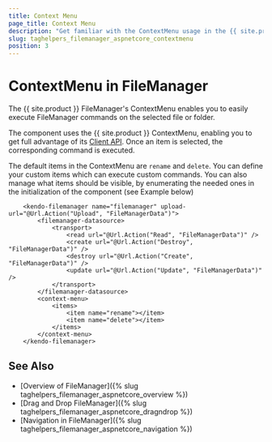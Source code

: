 ```yaml
---
title: Context Menu
page_title: Context Menu
description: "Get familiar with the ContextMenu usage in the {{ site.product }} FileManager component, in order to delete add or move files"
slug: taghelpers_filemanager_aspnetcore_contextmenu
position: 3
---
```



# ContextMenu in FileManager
The {{ site.product }} FileManager's ContextMenu enables you to easily execute FileManager commands on the selected file or folder.

The component uses the {{ site.product }} ContextMenu, enabling you to get full advantage of its [Client API](/api/javascript/ui/filemanager). Once an item is selected, the corresponding command is executed.

The default items in the ContextMenu are `rename` and `delete`. You can define your custom items which can execute custom commands. You can also manage what items should be visible, by enumerating the needed ones in the initialization of the component (see Example below)

        <kendo-filemanager name="filemanager" upload-url="@Url.Action("Upload", "FileManagerData")">
            <filemanager-datasource>
                <transport>
                    <read url="@Url.Action("Read", "FileManagerData")" />
                    <create url="@Url.Action("Destroy", "FileManagerData")" />
                    <destroy url="@Url.Action("Create", "FileManagerData")" />
                    <update url="@Url.Action("Update", "FileManagerData")" />
                </transport>
            </filemanager-datasource>
            <context-menu>
                <items>
                    <item name="rename"></item>
                    <item name="delete"></item>
                </items>
            </context-menu>
        </kendo-filemanager>

## See Also

* [Overview of FileManager]({% slug taghelpers_filemanager_aspnetcore_overview %})
* [Drag and Drop FileManager]({% slug taghelpers_filemanager_aspnetcore_dragndrop %})
* [Navigation in FileManager]({% slug taghelpers_filemanager_aspnetcore_navigation %})

